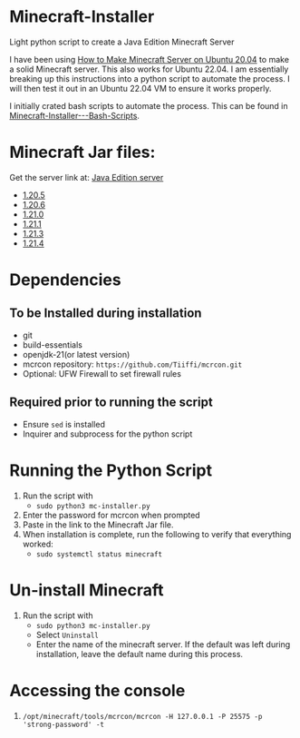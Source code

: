 # Minecraft-Installer
Light python script to create a Java Edition Minecraft Server 

I have been using [How to Make Minecraft Server on Ubuntu 20.04](https://linuxize.com/post/how-to-make-minecraft-server-on-ubuntu-20-04/#configuring-backups) to make a solid Minecraft server. This also works for Ubuntu 22.04. I am essentially breaking up this instructions into a python script to automate the process. I will then test it out in an Ubuntu 22.04 VM to ensure it works properly. 

I initially crated bash scripts to automate the process. This can be found in [Minecraft-Installer---Bash-Scripts](https://github.com/mjanders6/Minecraft-Installer---Bash-Scripts.git). 

# Minecraft Jar files: 
Get the server link at: [Java Edition server](https://www.minecraft.net/en-us/download/server)
- [1.20.5](https://piston-data.mojang.com/v1/objects/79493072f65e17243fd36a699c9a96b4381feb91/server.jar)
- [1.20.6](https://piston-data.mojang.com/v1/objects/145ff0858209bcfc164859ba735d4199aafa1eea/server.jar)
- [1.21.0](https://piston-data.mojang.com/v1/objects/450698d1863ab5180c25d7c804ef0fe6369dd1ba/server.jar)
- [1.21.1](https://piston-data.mojang.com/v1/objects/59353fb40c36d304f2035d51e7d6e6baa98dc05c/server.jar)
- [1.21.3](https://piston-data.mojang.com/v1/objects/45810d238246d90e811d896f87b14695b7fb6839/server.jar)
- [1.21.4](https://piston-data.mojang.com/v1/objects/4707d00eb834b446575d89a61a11b5d548d8c001/server.jar)

# Dependencies
## To be Installed during installation 
- git
- build-essentials
- openjdk-21(or latest version)
- mcrcon repository: `https://github.com/Tiiffi/mcrcon.git`
- Optional: UFW Firewall to set firewall rules

## Required prior to running the script 
- Ensure `sed` is installed
- Inquirer and subprocess for the python script

# Running the Python Script
1. Run the script with 
	- `sudo python3 mc-installer.py`
2. Enter the password for mcrcon when prompted
3. Paste in the link to the Minecraft Jar file.
4. When installation is complete, run the following to verify that everything worked:
	- `sudo systemctl status minecraft`

# Un-install Minecraft
1. Run the script with 
	- `sudo python3 mc-installer.py`
	- Select `Uninstall`
	- Enter the name of the minecraft server. If the default was left during installation, leave the default name during this process.

# Accessing the console
1. `/opt/minecraft/tools/mcrcon/mcrcon -H 127.0.0.1 -P 25575 -p 'strong-password' -t`

